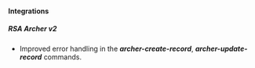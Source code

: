 
#### Integrations
##### RSA Archer v2
- Improved error handling in the ***archer-create-record***, ***archer-update-record*** commands.
